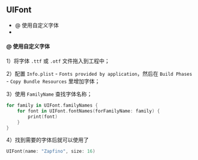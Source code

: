 ## UIFont

- @ 使用自定义字体
- 



#### @ 使用自定义字体

1）将字体 `.ttf` 或 `.otf` 文件拖入到工程中；

2）配置 `Info.plist` - `Fonts provided by application`，然后在 `Build Phases` - `Copy Bundle Resources` 里增加字体；

3）使用 `FamilyName` 查找字体名称；

```swift
for family in UIFont.familyNames {
    for font in UIFont.fontNames(forFamilyName: family) {
        print(font)
    }
}
```

4）找到需要的字体后就可以使用了

```swift
UIFont(name: "Zapfino", size: 16)
```

